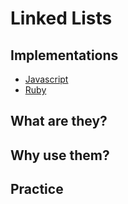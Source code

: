 # Linked Lists


## Implementations

- [Javascript](./js-implementation.md)
- [Ruby](./ruby-implementation.md)

## What are they?

## Why use them?

## Practice
